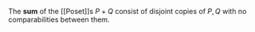 The **sum** of the [[Poset]]s $P+Q$ consist of disjoint copies of $P,Q$ with no comparabilities between them.